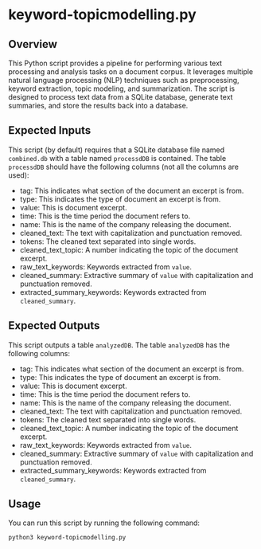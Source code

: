 # keyword-topicmodelling.py

## Overview

This Python script provides a pipeline for performing various text processing 
and analysis tasks on a document corpus. It leverages multiple natural 
language processing (NLP) techniques such as preprocessing, keyword 
extraction, topic modeling, and summarization. The script is designed to 
process text data from a SQLite database, generate text summaries, and store 
the results back into a database.

## Expected Inputs

This script (by default) requires that a SQLite database file named 
`combined.db` with a table named `processdDB` is contained. The table 
`processdDB` should have the following columns (not all the columns are used):
- tag: This indicates what section of the document an excerpt is from.
- type: This indicates the type of document an excerpt is from.
- value: This is document excerpt.
- time: This is the time period the document refers to.
- name: This is the name of the company releasing the document.
- cleaned_text: The text with capitalization and punctuation removed.
- tokens: The cleaned text separated into single words.
- cleaned_text_topic: A number indicating the topic of the document excerpt.
- raw_text_keywords: Keywords extracted from `value`.
- cleaned_summary: Extractive summary of `value` with capitalization and 
punctuation removed.
- extracted_summary_keywords: Keywords extracted from `cleaned_summary`.

## Expected Outputs

This script outputs a table `analyzedDB`. The table `analyzedDB` has the 
following columns:
- tag: This indicates what section of the document an excerpt is from.
- type: This indicates the type of document an excerpt is from.
- value: This is document excerpt.
- time: This is the time period the document refers to.
- name: This is the name of the company releasing the document.
- cleaned_text: The text with capitalization and punctuation removed.
- tokens: The cleaned text separated into single words.
- cleaned_text_topic: A number indicating the topic of the document excerpt.
- raw_text_keywords: Keywords extracted from `value`.
- cleaned_summary: Extractive summary of `value` with capitalization and 
punctuation removed.
- extracted_summary_keywords: Keywords extracted from `cleaned_summary`.

## Usage

You can run this script by running the 
following command:
```
python3 keyword-topicmodelling.py
```